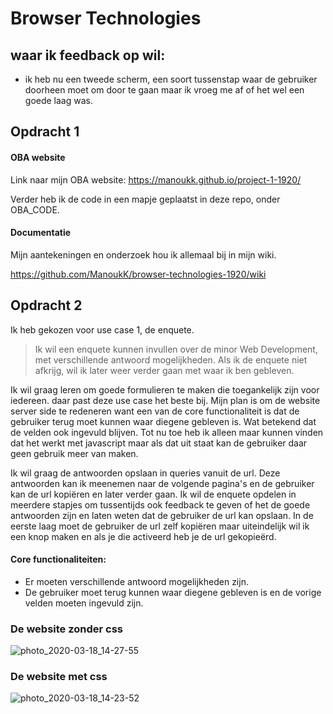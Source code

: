 # Browser Technologies 

## waar ik feedback op wil: 
- ik heb nu een tweede scherm, een soort tussenstap waar de gebruiker doorheen moet om door te gaan maar ik vroeg me af of het wel een goede laag was. 

## Opdracht 1
#### OBA website
Link naar mijn OBA website: https://manoukk.github.io/project-1-1920/

Verder heb ik de code in een mapje geplaatst in deze repo, onder OBA_CODE. 

#### Documentatie
Mijn aantekeningen en onderzoek hou ik allemaal bij in mijn wiki. 

https://github.com/ManoukK/browser-technologies-1920/wiki

## Opdracht 2
Ik heb gekozen voor use case 1, de enquete. 

> Ik wil een enquete kunnen invullen over de minor Web Development, met verschillende antwoord mogelijkheden. Als ik de enquete niet afkrijg, wil ik later weer verder gaan met waar ik ben gebleven.

Ik wil graag leren om goede formulieren te maken die toegankelijk zijn voor iedereen. daar past deze use case het beste bij. Mijn plan is om de website server side te redeneren want een van de core functionaliteit is dat de gebruiker terug moet kunnen waar diegene gebleven is. Wat betekend dat de velden ook ingevuld blijven. Tot nu toe heb ik alleen maar kunnen vinden dat het werkt met javascript maar als dat uit staat kan de gebruiker daar geen gebruik meer van maken. 

Ik wil graag de antwoorden opslaan in queries vanuit de url. Deze antwoorden kan ik meenemen naar de volgende pagina's en de gebruiker kan de url kopiëren en later verder gaan. Ik wil de enquete opdelen in meerdere stapjes om tussentijds ook feedback te geven of het de goede antwoorden zijn en laten weten dat de gebruiker de url kan opslaan. In de eerste laag moet de gebruiker de url zelf kopiëren maar uiteindelijk wil ik een knop maken en als je die activeerd heb je de url gekopieërd. 

#### Core functionaliteiten: 
- Er moeten verschillende antwoord mogelijkheden zijn. 
- De gebruiker moet terug kunnen waar diegene gebleven is en de vorige velden moeten ingevuld zijn. 


### De website zonder css
![photo_2020-03-18_14-27-55](https://user-images.githubusercontent.com/45541885/76965498-b08d2280-6924-11ea-9a1e-1015ae867de0.jpg)

### De website met css
![photo_2020-03-18_14-23-52](https://user-images.githubusercontent.com/45541885/76965237-3d83ac00-6924-11ea-821e-7869d0743512.jpg)
